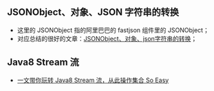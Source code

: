 ## JSONObject、对象、JSON 字符串的转换
- 这里的 JSONObject 指的阿里巴巴的 fastjson 组件里的 JSONObject；
- 对应总结的很好的文章：[JSONObject、对象、json字符串的转换](https://www.cnblogs.com/ibigboy/p/11124524.html)；

## Java8 Stream 流
- [一文带你玩转 Java8 Stream 流，从此操作集合 So Easy](https://juejin.im/post/5cc124a95188252d891d00f2)